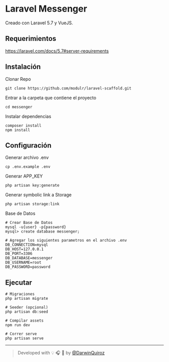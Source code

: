 # Laravel Messenger
Creado con Laravel 5.7 y VueJS.

## Requerimientos
https://laravel.com/docs/5.7#server-requirements

## Instalación
Clonar Repo

```
git clone https://github.com/modulr/laravel-scaffold.git
```

Entrar a la carpeta que contiene el proyecto
```
cd messenger
```

Instalar dependencias
```
composer install
npm install
```

## Configuración

Generar archivo .env
```
cp .env.example .env
```

Generar APP_KEY
```
php artisan key:generate
```

Generar symbolic link a Storage
```
php artisan storage:link
```

Base de Datos

```
# Crear Base de Datos
mysql -u{user} -p{password}
mysql> create database messenger;
```

```
# Agregar los siguientes parametros en el archivo .env
DB_CONNECTION=mysql
DB_HOST=127.0.0.1
DB_PORT=3306
DB_DATABASE=messenger
DB_USERNAME=root
DB_PASSWORD=password
```


## Ejecutar

```
# Migraciones
php artisan migrate

# Seeder (opcional)
php artisan db:seed

# Compilar assets
npm run dev

# Correr serve
php artisan serve
```

---

> Developed with :bulb: :headphones: :beer: by [@DarwinQuiroz](https://github.com/DarwinQuiroz)